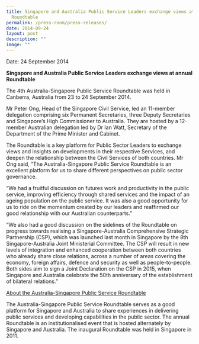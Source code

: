 ```yaml
---
title: Singapore and Australia Public Service Leaders exchange views at annual
  Roundtable
permalink: /press-room/press-releases/
date: 2014-09-24
layout: post
description: ""
image: ""
---
```


Date: 24 September 2014

**Singapore and Australia Public Service Leaders exchange views at annual Roundtable**

The 4th Australia-Singapore Public Service Roundtable was held in Canberra, Australia from 23 to 24 September 2014.

Mr Peter Ong, Head of the Singapore Civil Service, led an 11-member delegation comprising six Permanent Secretaries, three Deputy Secretaries and Singapore’s High Commissioner to Australia. They are hosted by a 12-member Australian delegation led by Dr Ian Watt, Secretary of the Department of the Prime Minister and Cabinet.

The Roundtable is a key platform for Public Sector Leaders to exchange views and insights on developments in their respective Services, and deepen the relationship between the Civil Services of both countries. Mr Ong said, “The Australia-Singapore Public Service Roundtable is an excellent platform for us to share different perspectives on public sector governance.

“We had a fruitful discussion on futures work and productivity in the public service, improving efficiency through shared services and the impact of an ageing population on the public service. It was also a good opportunity for us to ride on the momentum created by our leaders and reaffirmed our good relationship with our Australian counterparts.”

“We also had a good discussion on the sidelines of the Roundtable on progress towards realising a Singapore-Australia Comprehensive Strategic Partnership (CSP), which was launched last month in Singapore by the 8th Singapore-Australia Joint Ministerial Committee. The CSP will result in new levels of integration and enhanced cooperation between both countries who already share close relations, across a number of areas covering the economy, foreign affairs, defence and security as well as people-to-people. Both sides aim to sign a Joint Declaration on the CSP in 2015, when Singapore and Australia celebrate the 50th anniversary of the establishment of bilateral relations.”

<u>About the Australia-Singapore Public Service Roundtable</u>

The Australia-Singapore Public Service Roundtable serves as a good platform for Singapore and Australia to share experiences in delivering public services and developing capabilities in the public sector. The annual Roundtable is an institutionalised event that is hosted alternately by Singapore and Australia. The inaugural Roundtable was held in Singapore in 2011.